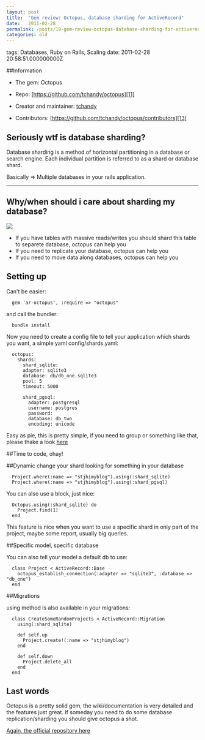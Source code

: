 ```yaml
---
layout: post
title:  "Gem review: Octopus, database sharding for ActiveRecord"
date:   2011-02-28
permalink: /posts/19-gem-review-octopus-database-sharding-for-activerecord
categories: old
---
```


tags: Databases, Ruby on Rails, Scaling date: 2011-02-28 20:58:51.000000000Z

##Information

 - The gem: Octopus
 - Repo: [https://github.com/tchandy/octopus][11]
 - Creator and maintainer: [tchandy][12]
 - Contributors: [https://github.com/tchandy/octopus/contributors][13]

   [11]: https://github.com/tchandy/octopus
   [12]: https://github.com/tchandy
   [13]: https://github.com/tchandy/octopus/contributors

## Seriously wtf is database sharding?

Database sharding is a method of horizontal partitioning in a database or
search engine. Each individual partition is referred to as a shard or database
shard.

Basically => Multiple databases in your rails application.

*************************************************************

##  Why/when should i care about sharding my database?

![](https://img.skitch.com/20110906-t6drnbcu7jfan3h3tp8s4d21id.jpg)

  * If you have tables with massive reads/writes you should shard this table to separete database, octopus can help you
  * If you need to replicate your database, octopus can help you
  * If you need to move data along databases, octopus can help you

## Setting up

Can't be easier:


      gem 'ar-octopus', :require => "octopus"


and call the bundler:


      bundle install


Now you need to create a config file to tell your application which shards you
want, a simple yaml config/shards.yaml:


      octopus:
        shards:
          shard_sqlite:
          adapter: sqlite3
          database: db/db_one.sqlite3
          pool: 5
          timeout: 5000

          shard_pgsql:
            adapter: postgresql
            username: postgres
            password:
            database: db_two
            encoding: unicode


Easy as pie, this is pretty simple, if you need to group or something like
that, please thake a look [here][16]

   [16]: https://github.com/tchandy/octopus/wiki/config-file

##Time to code, ohay!

##Dynamic change your shard looking for something in your database


      Project.where(:name => "stjhimyblog").using(:shard_sqlite)
      Project.where(:name => "stjhimyblog").using(:shard_pgsql)


You can also use a block, just nice:


      Octopus.using(:shard_sqlite) do
        Project.find(1)
      end


This feature is nice when you want to use a specific shard in only part of the
project, maybe some report, usually big queries.

##Specific model, specific database

You can also tell your model a default db to use:


      class Project < ActiveRecord::Base
        octopus_establish_connection(:adapter => "sqlite3", :database => "db_one")
      end


##Migrations

using method is also available in your migrations:


      class CreateSomeRandomProjects < ActiveRecord::Migration
        using(:shard_sqlite)

        def self.up
          Project.create!(:name => "stjhimyblog")
        end

        def self.down
          Project.delete_all
        end
      end


## Last words

Octopus is a pretty solid gem, the wiki/documentation is very detailed and the features just great. If someday you need to do some database replication/sharding you should give octopus a shot.

[Again, the official repository here](https://github.com/tchandy/octopus)
